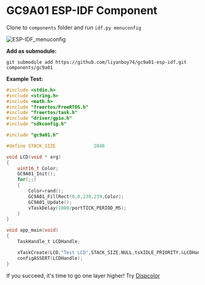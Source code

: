 # GC9A01 ESP-IDF Component    

Clone to `components` folder and run `idf.py menuconfig`

![ESP-IDF_menuconfig](https://user-images.githubusercontent.com/64005694/111914456-43582400-8a87-11eb-9173-375262b5a261.jpg)

**Add as submodule:**

`git submodule add https://github.com/liyanboy74/gc9a01-esp-idf.git components/gc9a01`

**Example Test:**

```c
#include <stdio.h>
#include <string.h>
#include <math.h>
#include "freertos/FreeRTOS.h"
#include "freertos/task.h"
#include "driver/gpio.h"
#include "sdkconfig.h"

#include "gc9a01.h"

#define STACK_SIZE              2048

void LCD(void * arg)
{
    uint16_t Color;
    GC9A01_Init();
    for(;;)
    {
        Color=rand();
        GC9A01_FillRect(0,0,239,239,Color);
        GC9A01_Update();
        vTaskDelay(1000/portTICK_PERIOD_MS);
    }
}

void app_main(void)
{
    TaskHandle_t LCDHandle;

    xTaskCreate(LCD,"Test LCD",STACK_SIZE,NULL,tskIDLE_PRIORITY,&LCDHandle);
    configASSERT(LCDHandle);
}

```

If you succeed, it's time to go one layer higher! Try [Dispcolor](https://github.com/liyanboy74/dispcolor)

